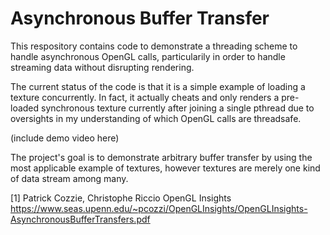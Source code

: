 # Asynchronous Buffer Transfer

This respository contains code to demonstrate a threading scheme to handle asynchronous OpenGL calls, particularily in order to handle streaming data without disrupting rendering.

The current status of the code is that it is a simple example of loading a texture concurrently. In fact, it actually cheats and only renders a pre-loaded synchronous texture currently after joining a single pthread due to oversights in my understanding of which OpenGL calls are threadsafe.

(include demo video here)

The project's goal is to demonstrate arbitrary buffer transfer by using the most applicable example of textures, however textures are merely one kind of data stream among many.

[1] Patrick Cozzie, Christophe Riccio OpenGL Insights https://www.seas.upenn.edu/~pcozzi/OpenGLInsights/OpenGLInsights-AsynchronousBufferTransfers.pdf
